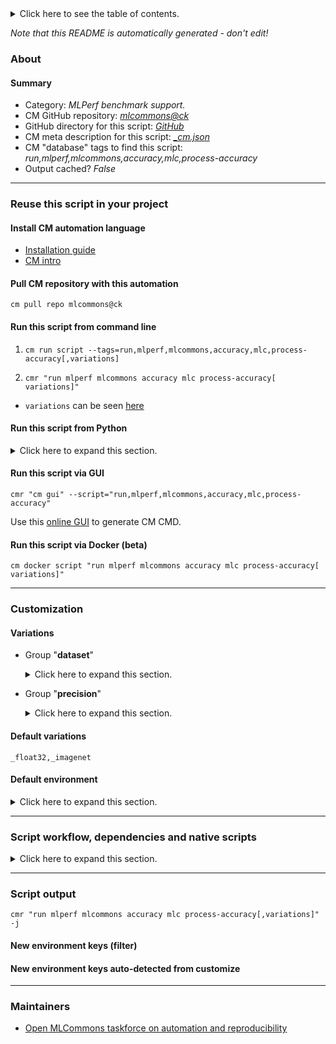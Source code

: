 <details>
<summary>Click here to see the table of contents.</summary>

* [About](#about)
* [Summary](#summary)
* [Reuse this script in your project](#reuse-this-script-in-your-project)
  * [ Install CM automation language](#install-cm-automation-language)
  * [ Check CM script flags](#check-cm-script-flags)
  * [ Run this script from command line](#run-this-script-from-command-line)
  * [ Run this script from Python](#run-this-script-from-python)
  * [ Run this script via GUI](#run-this-script-via-gui)
  * [ Run this script via Docker (beta)](#run-this-script-via-docker-(beta))
* [Customization](#customization)
  * [ Variations](#variations)
  * [ Default environment](#default-environment)
* [Script workflow, dependencies and native scripts](#script-workflow-dependencies-and-native-scripts)
* [Script output](#script-output)
* [New environment keys (filter)](#new-environment-keys-(filter))
* [New environment keys auto-detected from customize](#new-environment-keys-auto-detected-from-customize)
* [Maintainers](#maintainers)

</details>

*Note that this README is automatically generated - don't edit!*

### About

#### Summary

* Category: *MLPerf benchmark support.*
* CM GitHub repository: *[mlcommons@ck](https://github.com/mlcommons/ck/tree/master/cm-mlops)*
* GitHub directory for this script: *[GitHub](https://github.com/mlcommons/ck/tree/master/cm-mlops/script/process-mlperf-accuracy)*
* CM meta description for this script: *[_cm.json](_cm.json)*
* CM "database" tags to find this script: *run,mlperf,mlcommons,accuracy,mlc,process-accuracy*
* Output cached? *False*
___
### Reuse this script in your project

#### Install CM automation language

* [Installation guide](https://github.com/mlcommons/ck/blob/master/docs/installation.md)
* [CM intro](https://doi.org/10.5281/zenodo.8105339)

#### Pull CM repository with this automation

```cm pull repo mlcommons@ck```


#### Run this script from command line

1. `cm run script --tags=run,mlperf,mlcommons,accuracy,mlc,process-accuracy[,variations] `

2. `cmr "run mlperf mlcommons accuracy mlc process-accuracy[ variations]" `

* `variations` can be seen [here](#variations)

#### Run this script from Python

<details>
<summary>Click here to expand this section.</summary>

```python

import cmind

r = cmind.access({'action':'run'
                  'automation':'script',
                  'tags':'run,mlperf,mlcommons,accuracy,mlc,process-accuracy'
                  'out':'con',
                  ...
                  (other input keys for this script)
                  ...
                 })

if r['return']>0:
    print (r['error'])

```

</details>


#### Run this script via GUI

```cmr "cm gui" --script="run,mlperf,mlcommons,accuracy,mlc,process-accuracy"```

Use this [online GUI](https://cKnowledge.org/cm-gui/?tags=run,mlperf,mlcommons,accuracy,mlc,process-accuracy) to generate CM CMD.

#### Run this script via Docker (beta)

`cm docker script "run mlperf mlcommons accuracy mlc process-accuracy[ variations]" `

___
### Customization


#### Variations

  * Group "**dataset**"
    <details>
    <summary>Click here to expand this section.</summary>

    * `_cnndm`
      - Environment variables:
        - *CM_DATASET*: `cnndm`
      - Workflow:
        1. ***Read "deps" on other CM scripts***
           * get,dataset,cnndm,_validation
             - CM script: [get-dataset-cnndm](https://github.com/mlcommons/ck/tree/master/cm-mlops/script/get-dataset-cnndm)
           * get,generic-python-lib,_package.rouge_score
             - CM script: [get-generic-python-lib](https://github.com/mlcommons/ck/tree/master/cm-mlops/script/get-generic-python-lib)
           * get,generic-python-lib,_package.nltk
             - CM script: [get-generic-python-lib](https://github.com/mlcommons/ck/tree/master/cm-mlops/script/get-generic-python-lib)
           * get,generic-python-lib,_package.evaluate
             - CM script: [get-generic-python-lib](https://github.com/mlcommons/ck/tree/master/cm-mlops/script/get-generic-python-lib)
           * get,generic-python-lib,_package.absl-py
             - CM script: [get-generic-python-lib](https://github.com/mlcommons/ck/tree/master/cm-mlops/script/get-generic-python-lib)
           * get,generic-python-lib,_package.rouge_score
             - CM script: [get-generic-python-lib](https://github.com/mlcommons/ck/tree/master/cm-mlops/script/get-generic-python-lib)
    * **`_imagenet`** (default)
      - Environment variables:
        - *CM_DATASET*: `imagenet`
      - Workflow:
        1. ***Read "deps" on other CM scripts***
           * get,dataset-aux,image-classification,imagenet-aux
             - CM script: [get-dataset-imagenet-aux](https://github.com/mlcommons/ck/tree/master/cm-mlops/script/get-dataset-imagenet-aux)
           * get,generic-python-lib,_numpy
             - CM script: [get-generic-python-lib](https://github.com/mlcommons/ck/tree/master/cm-mlops/script/get-generic-python-lib)
    * `_kits19`
      - Environment variables:
        - *CM_DATASET*: `kits19`
      - Workflow:
        1. ***Read "deps" on other CM scripts***
           * get,dataset,preprocessed,medical-imaging,kits19
             - CM script: [get-preprocessed-dataset-kits19](https://github.com/mlcommons/ck/tree/master/cm-mlops/script/get-preprocessed-dataset-kits19)
    * `_librispeech`
      - Environment variables:
        - *CM_DATASET*: `librispeech`
      - Workflow:
        1. ***Read "deps" on other CM scripts***
           * get,dataset,preprocessed,speech-recognition,librispeech
             - CM script: [get-preprocessed-dataset-librispeech](https://github.com/mlcommons/ck/tree/master/cm-mlops/script/get-preprocessed-dataset-librispeech)
    * `_openimages`
      - Environment variables:
        - *CM_DATASET*: `openimages`
      - Workflow:
        1. ***Read "deps" on other CM scripts***
           * get,dataset,openimages,original
             * CM names: `--adr.['openimages-dataset', 'openimages-original']...`
             - CM script: [get-dataset-openimages](https://github.com/mlcommons/ck/tree/master/cm-mlops/script/get-dataset-openimages)
             - CM script: [get-dataset-coco](https://github.com/mlcommons/ck/tree/master/cm-mlops/script/get-dataset-coco)
           * get,generic-python-lib,_pycocotools
             - CM script: [get-generic-python-lib](https://github.com/mlcommons/ck/tree/master/cm-mlops/script/get-generic-python-lib)
    * `_squad`
      - Environment variables:
        - *CM_DATASET*: `squad`
      - Workflow:
        1. ***Read "deps" on other CM scripts***
           * get,generic-python-lib,_boto3
             - CM script: [get-generic-python-lib](https://github.com/mlcommons/ck/tree/master/cm-mlops/script/get-generic-python-lib)
           * get,dataset,squad,language-processing
             * `if (CM_DATASET_SQUAD_VAL_PATH not in [])`
             - CM script: [get-dataset-squad](https://github.com/mlcommons/ck/tree/master/cm-mlops/script/get-dataset-squad)
           * get,dataset-aux,squad-vocab
             * `if (CM_ML_MODEL_BERT_VOCAB_FILE_WITH_PATH  != on)`
             - CM script: [get-dataset-squad-vocab](https://github.com/mlcommons/ck/tree/master/cm-mlops/script/get-dataset-squad-vocab)
           * get,generic-python-lib,_torch
             - CM script: [get-generic-python-lib](https://github.com/mlcommons/ck/tree/master/cm-mlops/script/get-generic-python-lib)
           * get,generic-python-lib,_tokenization
             - CM script: [get-generic-python-lib](https://github.com/mlcommons/ck/tree/master/cm-mlops/script/get-generic-python-lib)
    * `_terabyte`
      - Environment variables:
        - *CM_DATASET*: `squad`
      - Workflow:
        1. ***Read "deps" on other CM scripts***
           * get,generic-python-lib,_ujson
             - CM script: [get-generic-python-lib](https://github.com/mlcommons/ck/tree/master/cm-mlops/script/get-generic-python-lib)
           * get,generic-python-lib,_scikit-learn
             - CM script: [get-generic-python-lib](https://github.com/mlcommons/ck/tree/master/cm-mlops/script/get-generic-python-lib)
           * get,generic-python-lib,_numpy
             - CM script: [get-generic-python-lib](https://github.com/mlcommons/ck/tree/master/cm-mlops/script/get-generic-python-lib)

    </details>


  * Group "**precision**"
    <details>
    <summary>Click here to expand this section.</summary>

    * `_float16`
      - Environment variables:
        - *CM_ACCURACY_DTYPE*: `float16`
      - Workflow:
    * **`_float32`** (default)
      - Environment variables:
        - *CM_ACCURACY_DTYPE*: `float32`
      - Workflow:
    * `_float64`
      - Environment variables:
        - *CM_ACCURACY_DTYPE*: `float64`
      - Workflow:
    * `_int16`
      - Environment variables:
        - *CM_ACCURACY_DTYPE*: `int16`
      - Workflow:
    * `_int32`
      - Environment variables:
        - *CM_ACCURACY_DTYPE*: `int32`
      - Workflow:
    * `_int64`
      - Environment variables:
        - *CM_ACCURACY_DTYPE*: `int64`
      - Workflow:
    * `_int8`
      - Environment variables:
        - *CM_ACCURACY_DTYPE*: `int8`
      - Workflow:

    </details>


#### Default variations

`_float32,_imagenet`
#### Default environment

<details>
<summary>Click here to expand this section.</summary>

These keys can be updated via `--env.KEY=VALUE` or `env` dictionary in `@input.json` or using script flags.


</details>

___
### Script workflow, dependencies and native scripts

<details>
<summary>Click here to expand this section.</summary>

  1. ***Read "deps" on other CM scripts from [meta](https://github.com/mlcommons/ck/tree/master/cm-mlops/script/process-mlperf-accuracy/_cm.json)***
     * get,python3
       * CM names: `--adr.['python3', 'python']...`
       - CM script: [get-python3](https://github.com/mlcommons/ck/tree/master/cm-mlops/script/get-python3)
     * get,mlcommons,inference,src
       * CM names: `--adr.['inference-src']...`
       - CM script: [get-mlperf-inference-src](https://github.com/mlcommons/ck/tree/master/cm-mlops/script/get-mlperf-inference-src)
  1. ***Run "preprocess" function from [customize.py](https://github.com/mlcommons/ck/tree/master/cm-mlops/script/process-mlperf-accuracy/customize.py)***
  1. Read "prehook_deps" on other CM scripts from [meta](https://github.com/mlcommons/ck/tree/master/cm-mlops/script/process-mlperf-accuracy/_cm.json)
  1. ***Run native script if exists***
     * [run.sh](https://github.com/mlcommons/ck/tree/master/cm-mlops/script/process-mlperf-accuracy/run.sh)
  1. Read "posthook_deps" on other CM scripts from [meta](https://github.com/mlcommons/ck/tree/master/cm-mlops/script/process-mlperf-accuracy/_cm.json)
  1. ***Run "postrocess" function from [customize.py](https://github.com/mlcommons/ck/tree/master/cm-mlops/script/process-mlperf-accuracy/customize.py)***
  1. Read "post_deps" on other CM scripts from [meta](https://github.com/mlcommons/ck/tree/master/cm-mlops/script/process-mlperf-accuracy/_cm.json)
</details>

___
### Script output
`cmr "run mlperf mlcommons accuracy mlc process-accuracy[,variations]"  -j`
#### New environment keys (filter)

#### New environment keys auto-detected from customize

___
### Maintainers

* [Open MLCommons taskforce on automation and reproducibility](https://github.com/mlcommons/ck/blob/master/docs/taskforce.md)